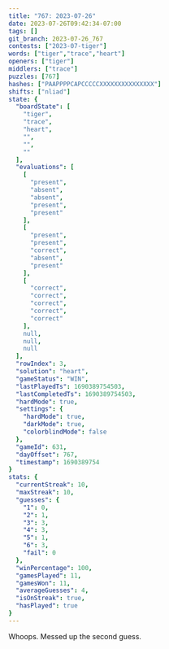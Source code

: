 ```yaml
---
title: "767: 2023-07-26"
date: 2023-07-26T09:42:34-07:00
tags: []
git_branch: 2023-07-26_767
contests: ["2023-07-tiger"]
words: ["tiger","trace","heart"]
openers: ["tiger"]
middlers: ["trace"]
puzzles: [767]
hashes: ["PAAPPPPCAPCCCCCXXXXXXXXXXXXXXX"]
shifts: ["nliad"]
state: {
  "boardState": [
    "tiger",
    "trace",
    "heart",
    "",
    "",
    ""
  ],
  "evaluations": [
    [
      "present",
      "absent",
      "absent",
      "present",
      "present"
    ],
    [
      "present",
      "present",
      "correct",
      "absent",
      "present"
    ],
    [
      "correct",
      "correct",
      "correct",
      "correct",
      "correct"
    ],
    null,
    null,
    null
  ],
  "rowIndex": 3,
  "solution": "heart",
  "gameStatus": "WIN",
  "lastPlayedTs": 1690389754503,
  "lastCompletedTs": 1690389754503,
  "hardMode": true,
  "settings": {
    "hardMode": true,
    "darkMode": true,
    "colorblindMode": false
  },
  "gameId": 631,
  "dayOffset": 767,
  "timestamp": 1690389754
}
stats: {
  "currentStreak": 10,
  "maxStreak": 10,
  "guesses": {
    "1": 0,
    "2": 1,
    "3": 3,
    "4": 3,
    "5": 1,
    "6": 3,
    "fail": 0
  },
  "winPercentage": 100,
  "gamesPlayed": 11,
  "gamesWon": 11,
  "averageGuesses": 4,
  "isOnStreak": true,
  "hasPlayed": true
}
---
```

<!-- more -->
Whoops. Messed up the second guess. 
